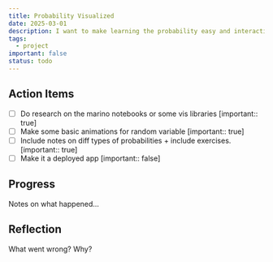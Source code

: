 ```yaml
---
title: Probability Visualized
date: 2025-03-01
description: I want to make learning the probability easy and interactive. This also is good as calculator tool suite
tags:
  - project
important: false
status: todo
---
```


## Action Items

- [ ] Do research on the marino notebooks or some vis libraries  [important:: true] 
- [ ] Make some basic animations for random variable [important:: true]
- [ ] Include notes on diff types of probabilities + include exercises. [important:: true] 
- [ ] Make it a deployed app [important:: false]

## Progress

Notes on what happened...

## Reflection

What went wrong? Why?
